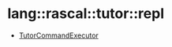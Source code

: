 # lang::rascal::tutor::repl


   * [TutorCommandExecutor](Library/lang/rascal/tutor/repl/TutorCommandExecutor.md)
